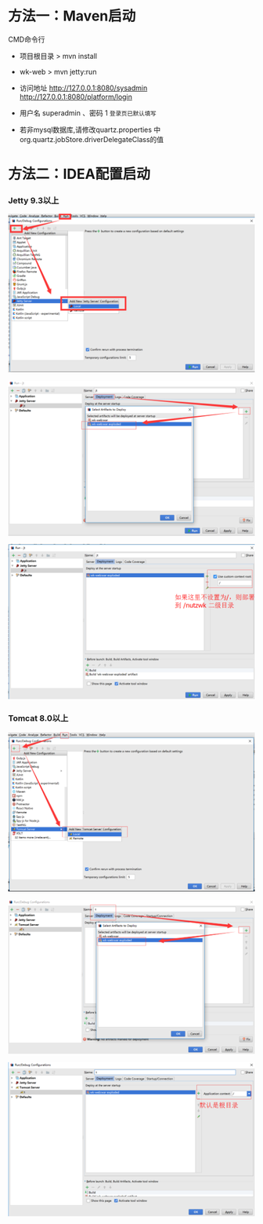 # 方法一：Maven启动

CMD命令行

* 项目根目录 > mvn install

* wk-web > mvn jetty:run

* 访问地址 http://127.0.0.1:8080/sysadmin
http://127.0.0.1:8080/platform/login

* 用户名 superadmin 、密码 1   `登录页已默认填写`

* 若非mysql数据库,请修改quartz.properties 中org.quartz.jobStore.driverDelegateClass的值

# 方法二：IDEA配置启动

### Jetty 9.3以上

![jetty01](../images/03.png)

![jetty02](../images/04.png)

![jetty03](../images/05.png)


### Tomcat 8.0以上

![tomcat01](../images/06.png)

![tomcat02](../images/07.png)

![tomcat03](../images/08.png)
